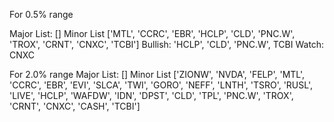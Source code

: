 For 0.5% range  

Major List:
[]
Minor List
['MTL', 'CCRC', 'EBR', 'HCLP', 'CLD', 'PNC.W', 'TROX', 'CRNT', 'CNXC', 'TCBI']
Bullish:  'HCLP', 'CLD', 'PNC.W', TCBI
Watch: CNXC


For 2.0% range
Major List:
[]
Minor List
['ZIONW', 'NVDA', 'FELP', 'MTL', 'CCRC', 'EBR', 'EVI', 'SLCA', 'TWI', 'GORO', 
'NEFF', 'LNTH', 'TSRO', 'RUSL', 'LIVE', 'HCLP', 'WAFDW', 'IDN', 'DPST', 'CLD', 
'TPL', 'PNC.W', 'TROX', 'CRNT', 'CNXC', 'CASH', 'TCBI']
